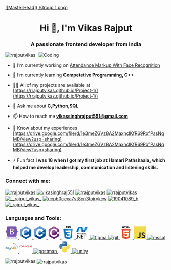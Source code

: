 [![MasterHead](./Group 1.png)](https://rrajputvikas.io)
<h1 align="center">Hi 👋, I'm Vikas Rajput</h1>
<h3 align="center">A passionate frontend developer from India</h3>
<img align="right" alt="Coding" width="400" src="https://cdn.dribbble.com/users/1162077/screenshots/3848914/programmer.gif">

<p align="left"> <img src="https://komarev.com/ghpvc/?username=rrajputvikas&label=Profile%20views&color=0e75b6&style=flat" alt="rrajputvikas" /> </p>

- 🔭 I’m currently working on [Attendance Markup With Face Recognition](https://github.com/RahulHash/Attendance-System)

- 🌱 I’m currently learning **Competetive Programming, C++**

- 👨‍💻 All of my projects are available at [https://rrajputvikas.github.io/Project-1/](https://rrajputvikas.github.io/Project-1/)

- 💬 Ask me about **C,Python,SQL**

- 📫 How to reach me **vikassinghrajput551@gmail.com**

- 📄 Know about my experiences [https://drive.google.com/file/d/1e3meZGVz8A2MaxhclKfR69RofPasNqMB/view?usp=sharing](https://drive.google.com/file/d/1e3meZGVz8A2MaxhclKfR69RofPasNqMB/view?usp=sharing)

- ⚡ Fun fact **I was 18 when I got my first job at Hamari Pathshaala, which helped me develop leadership, communication and listening skills.**

<h3 align="left">Connect with me:</h3>
<p align="left">
<a href="https://dev.to/rrajputvikas" target="blank"><img align="center" src="https://raw.githubusercontent.com/rahuldkjain/github-profile-readme-generator/master/src/images/icons/Social/devto.svg" alt="rrajputvikas" height="30" width="40" /></a>
<a href="https://twitter.com/vikasinghraj551" target="blank"><img align="center" src="https://raw.githubusercontent.com/rahuldkjain/github-profile-readme-generator/master/src/images/icons/Social/twitter.svg" alt="vikasinghraj551" height="30" width="40" /></a>
<a href="https://linkedin.com/in/rrajputvikas" target="blank"><img align="center" src="https://raw.githubusercontent.com/rahuldkjain/github-profile-readme-generator/master/src/images/icons/Social/linked-in-alt.svg" alt="rrajputvikas" height="30" width="40" /></a>
<a href="https://fb.com/rrajputvikas" target="blank"><img align="center" src="https://raw.githubusercontent.com/rahuldkjain/github-profile-readme-generator/master/src/images/icons/Social/facebook.svg" alt="rrajputvikas" height="30" width="40" /></a>
<a href="https://instagram.com/__rajput_vikas_" target="blank"><img align="center" src="https://raw.githubusercontent.com/rahuldkjain/github-profile-readme-generator/master/src/images/icons/Social/instagram.svg" alt="__rajput_vikas_" height="30" width="40" /></a>
<a href="https://www.youtube.com/c/ucpb0cexa7vt8cn3toirykcw" target="blank"><img align="center" src="https://raw.githubusercontent.com/rahuldkjain/github-profile-readme-generator/master/src/images/icons/Social/youtube.svg" alt="ucpb0cexa7vt8cn3toirykcw" height="30" width="40" /></a>
<a href="https://www.hackerrank.com/19041089_b" target="blank"><img align="center" src="https://raw.githubusercontent.com/rahuldkjain/github-profile-readme-generator/master/src/images/icons/Social/hackerrank.svg" alt="19041089_b" height="30" width="40" /></a>
<a href="https://www.leetcode.com/_rajput_vikas_" target="blank"><img align="center" src="https://raw.githubusercontent.com/rahuldkjain/github-profile-readme-generator/master/src/images/icons/Social/leet-code.svg" alt="_rajput_vikas_" height="30" width="40" /></a>
</p>

<h3 align="left">Languages and Tools:</h3>
<p align="left"> <a href="https://getbootstrap.com" target="_blank" rel="noreferrer"> <img src="https://raw.githubusercontent.com/devicons/devicon/master/icons/bootstrap/bootstrap-plain-wordmark.svg" alt="bootstrap" width="40" height="40"/> </a> <a href="https://www.cprogramming.com/" target="_blank" rel="noreferrer"> <img src="https://raw.githubusercontent.com/devicons/devicon/master/icons/c/c-original.svg" alt="c" width="40" height="40"/> </a> <a href="https://www.w3schools.com/cpp/" target="_blank" rel="noreferrer"> <img src="https://raw.githubusercontent.com/devicons/devicon/master/icons/cplusplus/cplusplus-original.svg" alt="cplusplus" width="40" height="40"/> </a> <a href="https://www.w3schools.com/cs/" target="_blank" rel="noreferrer"> <img src="https://raw.githubusercontent.com/devicons/devicon/master/icons/csharp/csharp-original.svg" alt="csharp" width="40" height="40"/> </a> <a href="https://www.w3schools.com/css/" target="_blank" rel="noreferrer"> <img src="https://raw.githubusercontent.com/devicons/devicon/master/icons/css3/css3-original-wordmark.svg" alt="css3" width="40" height="40"/> </a> <a href="https://dotnet.microsoft.com/" target="_blank" rel="noreferrer"> <img src="https://raw.githubusercontent.com/devicons/devicon/master/icons/dot-net/dot-net-original-wordmark.svg" alt="dotnet" width="40" height="40"/> </a> <a href="https://www.figma.com/" target="_blank" rel="noreferrer"> <img src="https://www.vectorlogo.zone/logos/figma/figma-icon.svg" alt="figma" width="40" height="40"/> </a> <a href="https://git-scm.com/" target="_blank" rel="noreferrer"> <img src="https://www.vectorlogo.zone/logos/git-scm/git-scm-icon.svg" alt="git" width="40" height="40"/> </a> <a href="https://www.w3.org/html/" target="_blank" rel="noreferrer"> <img src="https://raw.githubusercontent.com/devicons/devicon/master/icons/html5/html5-original-wordmark.svg" alt="html5" width="40" height="40"/> </a> <a href="https://developer.mozilla.org/en-US/docs/Web/JavaScript" target="_blank" rel="noreferrer"> <img src="https://raw.githubusercontent.com/devicons/devicon/master/icons/javascript/javascript-original.svg" alt="javascript" width="40" height="40"/> </a> <a href="https://www.microsoft.com/en-us/sql-server" target="_blank" rel="noreferrer"> <img src="https://www.svgrepo.com/show/303229/microsoft-sql-server-logo.svg" alt="mssql" width="40" height="40"/> </a> <a href="https://www.mysql.com/" target="_blank" rel="noreferrer"> <img src="https://raw.githubusercontent.com/devicons/devicon/master/icons/mysql/mysql-original-wordmark.svg" alt="mysql" width="40" height="40"/> </a> <a href="https://www.oracle.com/" target="_blank" rel="noreferrer"> <img src="https://raw.githubusercontent.com/devicons/devicon/master/icons/oracle/oracle-original.svg" alt="oracle" width="40" height="40"/> </a> <a href="https://postman.com" target="_blank" rel="noreferrer"> <img src="https://www.vectorlogo.zone/logos/getpostman/getpostman-icon.svg" alt="postman" width="40" height="40"/> </a> <a href="https://www.python.org" target="_blank" rel="noreferrer"> <img src="https://raw.githubusercontent.com/devicons/devicon/master/icons/python/python-original.svg" alt="python" width="40" height="40"/> </a> <a href="https://unity.com/" target="_blank" rel="noreferrer"> <img src="https://www.vectorlogo.zone/logos/unity3d/unity3d-icon.svg" alt="unity" width="40" height="40"/> </a> </p>

<p><img align="left" src="https://github-readme-stats.vercel.app/api/top-langs?username=rrajputvikas&show_icons=true&locale=en&layout=compact" alt="rrajputvikas" /></p>

<p>&nbsp;<img align="center" src="https://github-readme-stats.vercel.app/api?username=rrajputvikas&show_icons=true&locale=en" alt="rrajputvikas" /></p>
